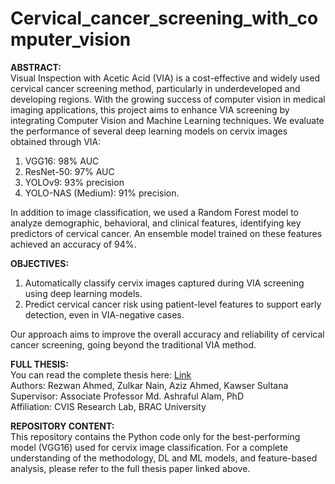 # Cervical_cancer_screening_with_computer_vision

**ABSTRACT:**     
Visual Inspection with Acetic Acid (VIA) is a cost-effective and widely used cervical cancer screening method, particularly in underdeveloped and developing regions. With the growing success of computer vision in medical imaging applications, this project aims to enhance VIA screening by integrating Computer Vision and Machine Learning techniques. We evaluate the performance of several deep learning models on cervix images obtained through VIA:   
1. VGG16: 98% AUC
2. ResNet-50: 97% AUC
3. YOLOv9: 93% precision
4. YOLO-NAS (Medium): 91% precision.    
   
In addition to image classification, we used a Random Forest model to analyze demographic, behavioral, and clinical features, identifying key predictors of cervical cancer. An ensemble model trained on these features achieved an accuracy of 94%.
    
**OBJECTIVES:**
1. Automatically classify cervix images captured during VIA screening using deep learning models.
2. Predict cervical cancer risk using patient-level features to support early detection, even in VIA-negative cases.      
   
Our approach aims to improve the overall accuracy and reliability of cervical cancer screening, going beyond the traditional VIA method.

**FULL THESIS:**    
You can read the complete thesis here: [Link](https://dspace.bracu.ac.bd:8443/xmlui/handle/10361/25092)   
Authors: Rezwan Ahmed, Zulkar Nain, Aziz Ahmed, Kawser Sultana   
Supervisor: Associate Professor Md. Ashraful Alam, PhD    
Affiliation: CVIS Research Lab, BRAC University   

**REPOSITORY CONTENT:**   
This repository contains the Python code only for the best-performing model (VGG16) used for cervix image classification. For a complete understanding of the methodology, DL and ML models, and feature-based analysis, please refer to the full thesis paper linked above.

